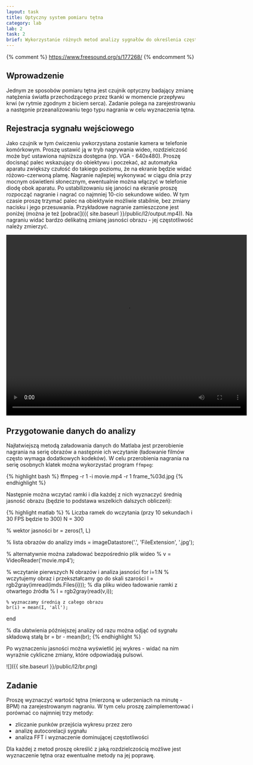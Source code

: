 ```yaml
---
layout: task
title: Optyczny system pomiaru tętna
category: lab
lab: 2
task: 2
brief: Wykorzystanie różnych metod analizy sygnałów do określenia częstotliwości bicia serca.
---
```


{% comment %} https://www.freesound.org/s/177268/ {% endcomment %}

## Wprowadzenie

Jednym ze sposobów pomiaru tętna jest czujnik optyczny badający zmianę natężenia światła przechodzącego przez tkanki w momencie przepływu krwi (w rytmie zgodnym z biciem serca).
Zadanie polega na zarejestrowaniu a następnie przeanalizowaniu tego typu nagrania w celu wyznaczenia tętna.

## Rejestracja sygnału wejściowego

Jako czujnik w tym ćwiczeniu ywkorzystana zostanie kamera w telefonie komórkowym. Proszę ustawić ją w tryb nagrywania wideo, rozdzielczość może być ustawiona najniższa dostępna
(np. VGA - 640x480). Proszę docisnąć palec wskazujący do obiektywu i poczekać, aż automatyka aparatu zwiększy czułość do takiego poziomu, że na ekranie będzie widać różowo-czerwoną
plamę. Nagranie najlepiej wykonywać w ciągu dnia przy mocnym oświetleni słonecznym, ewentualnie można włączyć w telefonie diodę obok aparatu. Po ustabilizowaniu się janości na ekranie
proszę rozpocząć nagranie i nagrać co najmniej 10-cio sekundowe wideo. W tym czasie proszę trzymać palec na obiektywie możliwie stabilnie, bez zmiany nacisku i jego przesuwania.
Przykładowe nagranie zamieszczone jest poniżej (można je też [pobrać]({{ site.baseurl }}/public/l2/output.mp4)). Na nagraniu widać bardzo delikatną zmianę jasności obrazu - jej częstotliwość
należy zmierzyć.

<video autoplay="autoplay" loop="loop" width="640" height="480" controls>
  <source src="{{ site.baseurl }}/public/l2/output.mp4" type="video/mp4">
</video>

## Przygotowanie danych do analizy

Najłatwiejszą metodą załadowania danych do Matlaba jest przerobienie nagrania na serię obrazów a następnie ich wczytanie (ładowanie filmów często wymaga dodatkowych kodeków).
W celu przerobienia nagrania na serię osobnych klatek można wykorzystać program `ffmpeg`:

{% highlight bash %}
ffmpeg -r 1 -i movie.mp4 -r 1 frame_%03d.jpg
{% endhighlight %}

Następnie można wczytać ramki i dla każdej z nich wyznaczyć średnią jasność obrazu (będzie to podstawa wszelkich dalszych obliczeń):

{% highlight matlab %}
% Liczba ramek do wczytania (przy 10 sekundach i 30 FPS będzie to 300)
N = 300

% wektor jasności
br = zeros(1, L)

% lista obrazów do analizy
imds = imageDatastore('.', 'FileExtension', '.jpg');

% alternatywnie można załadować bezpośrednio plik wideo
% v = VideoReader('movie.mp4');


% wczytanie pierwszych N obrazów i analiza jasności
for i=1:N
    % wczytujemy obraz i przekształcamy go do skali szarości
    I = rgb2gray(imread(imds.Files{i}));
    % dla pliku wideo ładowanie ramki z otwartego źródła
    % I = rgb2gray(read(v,i));

    % wyznaczamy średnią z całego obrazu
    br(i) = mean(I, 'all');
end

% dla ułatwienia późniejszej analizy od razu można odjąć od sygnału składową stałą
br = br - mean(br);
{% endhighlight %}

Po wyznaczeniu jasności można wyświetlić jej wykres - widać na nim wyraźnie cykliczne zmiany, które odpowiadają pulsowi.

![]({{ site.baseurl }}/public/l2/br.png)

## Zadanie

Proszę wyznaczyć wartość tętna (mierzoną w uderzeniach na minutę - BPM) na zarejestrowanym nagraniu. W tym celu proszę zaimplementować i porównać co najmniej trzy metody:

   - zliczanie punków przejścia wykresu przez zero
   - analizę autocorelacji sygnału
   - analiza FFT i wyznaczenie dominującej częstotliwości

Dla każdej z metod proszę określić z jaką rozdzielczością możliwe jest wyznaczenie tętna oraz ewentualne metody na jej poprawę. 


